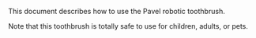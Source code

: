 This document describes how to use the Pavel robotic toothbrush.

Note that this toothbrush is totally safe to use for children, adults, or pets.
